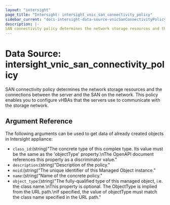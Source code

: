 ```yaml
---
layout: "intersight"
page_title: "Intersight: intersight_vnic_san_connectivity_policy"
sidebar_current: "docs-intersight-data-source-vnicSanConnectivityPolicy"
description: |-
SAN connectivity policy determines the network storage resources and the connections between the server and the SAN on the network. This policy enables you to configure vHBAs that the servers use to communicate with the storage network.
---
```


# Data Source: intersight_vnic_san_connectivity_policy
SAN connectivity policy determines the network storage resources and the connections between the server and the SAN on the network. This policy enables you to configure vHBAs that the servers use to communicate with the storage network.
## Argument Reference
The following arguments can be used to get data of already created objects in Intersight appliance:
* `class_id`:(string)"The concrete type of this complex type. Its value must be the same as the 'objectType' property.\nThe OpenAPI document references this property as a discriminator value."
* `description`:(string)"Description of the policy."
* `moid`:(string)"The unique identifier of this Managed Object instance."
* `name`:(string)"Name of the concrete policy."
* `object_type`:(string)"The fully-qualified type of this managed object, i.e. the class name.\nThis property is optional. The ObjectType is implied from the URL path.\nIf specified, the value of objectType must match the class name specified in the URL path."
